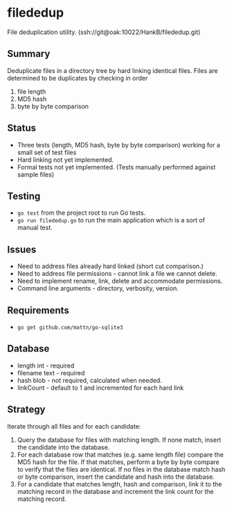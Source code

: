 # filededup

File deduplication utility. (ssh://git@oak:10022/HankB/filededup.git)

## Summary

Deduplicate files in a directory tree by hard linking identical files. Files
are determined to be duplicates by checking in order

1. file length
1. MD5 hash
1. byte by byte comparison

## Status

* Three tests (length, MD5 hash, byte by byte comparison) working for a small set of test files
* Hard linking not yet implemented.
* Formal tests not yet implemented. (Tests manually performed against sample files)

## Testing

* `go test` from the project root to run Go tests.
* `go run filededup.go` to run the main application which is a sort of manual test.


## Issues

* Need to address files already hard linked (short cut comparison.)
* Need to address file permissions - cannot link a file we cannot delete.
* Need to implement rename, link, delete and accommodate permissions.
* Command line arguments - directory, verbosity, version.

## Requirements

* `go get github.com/mattn/go-sqlite3`

## Database

* length int - required
* filename text - required
* hash blob - not required, calculated when needed.
* linkCount - default to 1 and incremented for each hard link

## Strategy

Iterate through all files and for each candidate:

1. Query the database for files with matching length. If none match, insert the candidate into the database.
1. For each database row that matches (e.g. same length file) compare the MD5 hash for the file. If that matches, perform a byte by byte compare to verify that the files are identical. If no files in the database match hash or byte comparison, insert the candidate and hash into the database.
1. For a candidate that matches length, hash and comparison, link it to the matching record in the database and increment the link count for the matching record.